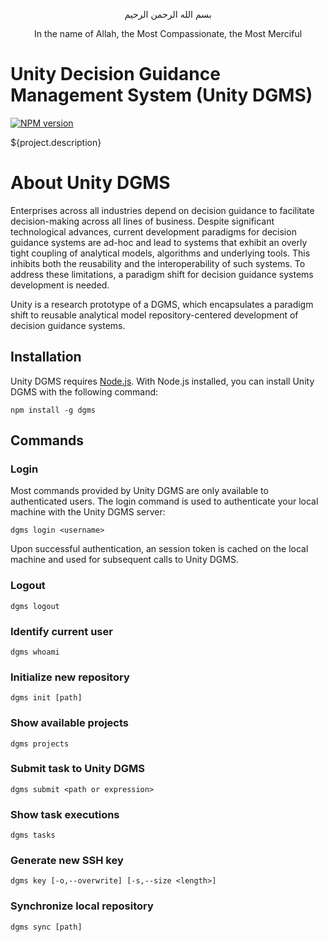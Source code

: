 <p align="center">&#1576;&#1587;&#1605; &#1575;&#1604;&#1604;&#1607; &#1575;&#1604;&#1585;&#1581;&#1605;&#1606; &#1575;&#1604;&#1585;&#1581;&#1610;&#1605;</p>
<p align="center">In the name of Allah, the Most Compassionate, the Most Merciful</p>

# Unity Decision Guidance Management System (Unity DGMS)

[![NPM version](http://img.shields.io/npm/v/dgms.svg?style=flat)](http://badge.fury.io/js/dgms)

${project.description}

# About Unity DGMS
Enterprises across all industries depend on decision guidance to facilitate decision-making across all lines of business. Despite significant technological advances, current development paradigms for decision guidance systems are ad-hoc and lead to systems that exhibit an overly tight coupling of analytical models, algorithms and underlying tools. This inhibits both the reusability and the interoperability of such systems. To address these limitations, a paradigm shift for decision guidance systems development is needed.

Unity is a research prototype of a DGMS, which encapsulates a paradigm shift to reusable analytical model repository-centered development of decision guidance systems.
 
## Installation

Unity DGMS requires [Node.js](https://nodejs.org).
With Node.js installed, you can install Unity DGMS with the following command:

```
npm install -g dgms
```

## Commands

### Login

Most commands provided by Unity DGMS are only available to authenticated users. The login command is used to authenticate your local machine with the Unity DGMS server:

```
dgms login <username>
```

Upon successful authentication, an session token is cached on the local machine and used for subsequent calls to Unity DGMS.

### Logout

```
dgms logout
```

### Identify current user

```
dgms whoami
```

### Initialize new repository
```
dgms init [path]
```

### Show available projects
```
dgms projects
```

### Submit task to Unity DGMS
```
dgms submit <path or expression>
```

### Show task executions
```
dgms tasks
```

### Generate new SSH key
```
dgms key [-o,--overwrite] [-s,--size <length>]
```

### Synchronize local repository
```
dgms sync [path]
```
